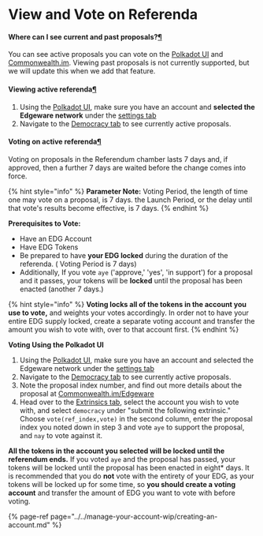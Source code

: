 # View and Vote on Referenda

#### Where can I see current and past proposals?[¶](https://guide.kusama.network/en/latest/try/governance/#where-can-i-see-current-and-past-proposals) <a id="where-can-i-see-current-and-past-proposals"></a>

You can see active proposals you can vote on the [Polkadot UI](https://polkadot.js.org/apps/#/democracy) and [Commonwealth.im](https://commonwealth.im/edgeware). Viewing past proposals is not currently supported, but we will update this when we add that feature.

#### Viewing active referenda[¶](https://guide.kusama.network/en/latest/try/governance/#viewing-active-referenda) <a id="viewing-active-referenda"></a>

1. Using the [Polkadot UI](https://polkadot.js.org/apps/), make sure you have an account and **selected the Edgeware network** under the [settings tab](https://polkadot.js.org/apps/#/settings)
2. Navigate to the [Democracy tab](https://polkadot.js.org/apps/#/democracy) to see currently active proposals.



#### Voting on active referenda[¶](https://guide.kusama.network/en/latest/try/governance/#voting-on-active-referenda) <a id="voting-on-active-referenda"></a>

Voting on proposals in the Referendum chamber lasts 7 days and, if approved, then a further 7 days are waited before the change comes into force.

{% hint style="info" %}
**Parameter Note:** Voting Period, the length of time one may vote on a proposal, is 7 days. the Launch Period, or the delay until that vote's results become effective, is 7 days.
{% endhint %}

**Prerequisites to Vote:** 

* Have an EDG Account
* Have EDG Tokens
* Be prepared to have **your EDG locked** during the duration of the referenda. \( Voting Period is 7 days\)
* Additionally, If you vote `aye` \('approve,' 'yes', 'in support'\) for a proposal and it passes, your tokens will be **locked** until the proposal has been enacted \(another 7 days.\) 

{% hint style="info" %}
**Voting locks all of the tokens in the account you use to vote,** and weights your votes accordingly. In order not to have your entire EDG supply locked, create a separate voting account and transfer the amount you wish to vote with, over to that account first.
{% endhint %}

**Voting Using the Polkadot UI**

1. Using the [Polkadot UI](https://polkadot.js.org/apps/), make sure you have an account and selected the Edgeware network under the [settings tab](https://polkadot.js.org/apps/#/settings)
2. Navigate to the [Democracy tab](https://polkadot.js.org/apps/#/democracy) to see currently active proposals.
3. Note the proposal index number, and find out more details about the proposal at [Commonwealth.im/Edgeware](https://commonwealth.im/edgeware/)
4. Head over to the [Extrinsics tab](https://polkadot.js.org/apps/#/extrinsics), select the account you wish to vote with, and select `democracy` under "submit the following extrinsic." Choose `vote(ref_index,vote)` in the second column, enter the proposal index you noted down in step 3 and vote `aye` to support the proposal, and `nay` to vote against it.

**All the tokens in the account you selected will be locked until the referendum ends.** If you voted `aye` and the proposal has passed, your tokens will be locked until the proposal has been enacted in eight\* days. It is recommended that you do **not** vote with the entirety of your EDG, as your tokens will be locked up for some time, so **you should create a voting account** and transfer the amount of EDG you want to vote with before voting.

{% page-ref page="../../manage-your-account-wip/creating-an-account.md" %}



